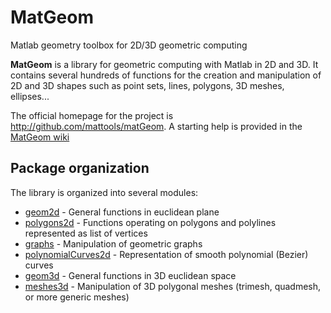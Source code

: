# MatGeom
Matlab geometry toolbox for 2D/3D geometric computing

**MatGeom** is a library for geometric computing with Matlab in 2D and 3D. 
It contains several hundreds of functions for the creation and manipulation 
of 2D and 3D shapes such as point sets, lines, polygons, 3D meshes, ellipses... 

The official homepage for the project is http://github.com/mattools/matGeom. 
A starting help is provided in the [MatGeom wiki](https://github.com/mattools/matGeom/wiki "MatGeom Wiki homepage")

Package organization
---

The library is organized into several modules:

* [geom2d](https://github.com/mattools/matGeom/wiki/geom2d "geom2d Wiki page") - General functions in euclidean plane
* [polygons2d](https://github.com/mattools/matGeom/wiki/polygons2d "polygons2d Wiki page") - Functions operating on polygons and polylines represented as list of vertices
* [graphs](https://github.com/mattools/matGeom/wiki/graphs "graphs Wiki page") - Manipulation of geometric graphs
* [polynomialCurves2d](https://github.com/mattools/matGeom/wiki/polynomialCurves2d "polynomialCurves2d Wiki page") - Representation of smooth polynomial (Bezier) curves
* [geom3d](https://github.com/mattools/matGeom/wiki/geom3d "geom3d Wiki page") - General functions in 3D euclidean space
* [meshes3d](https://github.com/mattools/matGeom/wiki/meshes3d "meshes3d Wiki page") - Manipulation of 3D polygonal meshes (trimesh, quadmesh, or more generic meshes)
